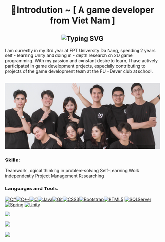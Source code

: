 <h1 align="center">💫Introdution ~ [ A game developer from Viet Nam ]</h1>
<div align="center">
    <h2>
        <img src="https://readme-typing-svg.herokuapp.com?font=Jetbrains+mono&size=40&duration=3000&color=33FF33&center=true&vCenter=true&width=1000&lines=Hey..+I'm+Nguyen+Thai+Bao;This+is+my+Github;" alt="Typing SVG"/>
    </h2>
</div>
I am currently in my 3rd year at FPT University Da Nang, spending 2 years self - learning Unity and doing in - depth research on 2D game programming. With my passion and constant desire to learn, I have actively participated in game development projects, especially contributing to projects of the game development team at the FU - Dever club at school. <br><br>

![](https://github.com/Baonguyen-devg/Baonguyen-devg/blob/main/image.png)

<h3 align="left">Skills:</h3>
Teamwork
Logical thinking in problem-solving
Self-Learning 
Work independently
Project Management
Researching

<h3 align="left">Languages and Tools:</h3>
<p align="left">
<a href="https://docs.microsoft.com/en-us/dotnet/csharp/" target="_blank" rel="noreferrer">
 <img src="https://raw.githubusercontent.com/danielcranney/readme-generator/main/public/icons/skills/csharp-colored.svg" width="36" height="36" alt="C#" /></a><a href="https://docs.microsoft.com/en-us/cpp/?view=msvc-170" target="_blank" rel="noreferrer"><img src="https://raw.githubusercontent.com/danielcranney/readme-generator/main/public/icons/skills/cplusplus-colored.svg" width="36" height="36" alt="C++" /></a><a href="https://docs.microsoft.com/en-us/cpp/?view=msvc-170" target="_blank" rel="noreferrer"><img src="https://raw.githubusercontent.com/danielcranney/readme-generator/main/public/icons/skills/c-colored.svg" width="36" height="36" alt="C" /></a><a href="https://www.oracle.com/java/" target="_blank" rel="noreferrer"><img src="https://raw.githubusercontent.com/danielcranney/readme-generator/main/public/icons/skills/java-colored.svg" width="36" height="36" alt="Java" /></a><a href="https://git-scm.com/" target="_blank" rel="noreferrer"><img src="https://raw.githubusercontent.com/danielcranney/readme-generator/main/public/icons/skills/git-colored.svg" width="36" height="36" alt="Git" /></a><a href="https://www.w3.org/TR/CSS/#css" target="_blank" rel="noreferrer"><img src="https://raw.githubusercontent.com/danielcranney/readme-generator/main/public/icons/skills/css3-colored.svg" width="36" height="36" alt="CSS3" /></a><a href="https://getbootstrap.com/" target="_blank" rel="noreferrer"><img src="https://raw.githubusercontent.com/danielcranney/readme-generator/main/public/icons/skills/bootstrap-colored.svg" width="36" height="36" alt="Bootstrap" /></a><a href="https://developer.mozilla.org/en-US/docs/Glossary/HTML5" target="_blank" rel="noreferrer"><img src="https://raw.githubusercontent.com/danielcranney/readme-generator/main/public/icons/skills/html5-colored.svg" width="36" height="36" alt="HTML5" /></a>
 <a href="https://www.svgrepo.com/show/303229/microsoft-sql-server-logo.svg" target="_blank" rel="noreferrer"><img src="https://www.svgrepo.com/show/303229/microsoft-sql-server-logo.svg" width="36" height="36" alt="SQLServer" /></a>
 <a href="https://www.vectorlogo.zone/logos/springio/springio-icon.svg" target="_blank" rel="noreferrer"><img src="https://www.vectorlogo.zone/logos/springio/springio-icon.svg" width="36" height="36" alt="Spring" /></a>
 <a href="https://www.vectorlogo.zone/logos/unity3d/unity3d-icon.svg"><img src="https://www.vectorlogo.zone/logos/unity3d/unity3d-icon.svg" width="36" height="36" alt="Unity" /></a>
</a>
</p>

![](http://github-profile-summary-cards.vercel.app/api/cards/profile-details?username=Baonguyen-devg&theme=dark)

![](http://github-profile-summary-cards.vercel.app/api/cards/most-commit-language?username=Baonguyen-devg&theme=dark)

![](http://github-profile-summary-cards.vercel.app/api/cards/productive-time?username=Baonguyen-devg&theme=dark&utcOffset=8)

